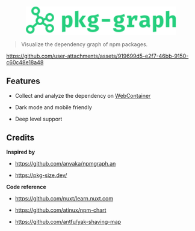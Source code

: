 <p align="center">
  <img style="width: 400px" src="https://raw.githubusercontent.com/yuyinws/pkg-graph.info/refs/heads/main/public/logo-2.svg">
</p>

> Visualize the dependency graph of npm packages.

https://github.com/user-attachments/assets/919699d5-e2f7-46bb-9150-c60c48e18a48

## Features

-  Collect and analyze the dependency on [WebContainer](https://webcontainers.io/)

- Dark mode and mobile friendly

- Deep level support

## Credits

**Inspired by**

- https://github.com/anvaka/npmgraph.an

- https://pkg-size.dev/

**Code reference**

- https://github.com/nuxt/learn.nuxt.com

- https://github.com/atinux/npm-chart

- https://github.com/antfu/yak-shaving-map
